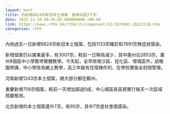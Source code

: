 ```yaml
---
layout: post
title: 內地增8824宗新冠本土個案　廣東佔逾3千宗
date: 2022-11-10 09:45:05.000000000 +08:00
link: https://news.rthk.hk/rthk/ch/component/k2/1674962-20221110.htm
categories: rthk
---
```


內地過去一日新增8824宗新冠本土個案，包括1133宗確診和7691宗無症狀感染。

新增個案仍以廣東最多，有3007宗，較前一日稍為減少，其中廣州佔2853宗，廣州8個區中小學暫停實體教學。今天起，全市除南沙區、從化區、增城區外，幼稚園停課，中小學改為網上教學，高三年級有住宿條件的，在學校實施全封閉管理。

河南新增1243宗本土個案，絕大部分都在鄭州。

重慶新增756宗個案，較前一天增加超過5成，中心城區各區將實行每天一次區域核酸檢測。

北京新增的本土個案連升7天，有95宗，其中7宗是社會面感染。
